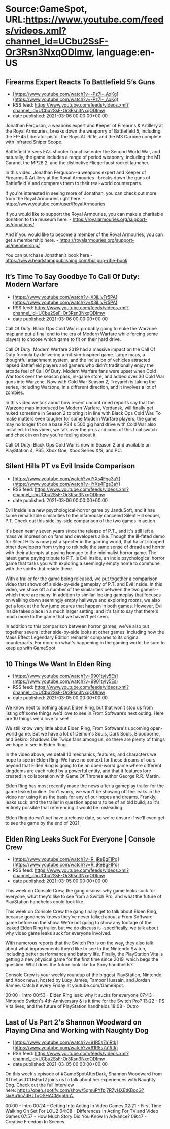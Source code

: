 # Source:GameSpot, URL:https://www.youtube.com/feeds/videos.xml?channel_id=UCbu2SsF-Or3Rsn3NxqODImw, language:en-US

## Firearms Expert Reacts To Battlefield 5’s Guns
 - [https://www.youtube.com/watch?v=-Pz7l-_AxKg](https://www.youtube.com/watch?v=-Pz7l-_AxKg)
 - RSS feed: https://www.youtube.com/feeds/videos.xml?channel_id=UCbu2SsF-Or3Rsn3NxqODImw
 - date published: 2021-03-06 00:00:00+00:00

Jonathan Ferguson, a weapons expert and Keeper of Firearms & Artillery at the Royal Armouries, breaks down the weaponry of Battlefield 5, including the FP-45 Liberator pistol, the Boys AT Rifle, and the M3 Carbine complete with Infrared Sniper Scope.

Battlefield V sees EA’s shooter franchise enter the Second World War, and naturally, the game includes a range of period weaponry, including the M1 Garand, the MP28 2, and the distinctive Fliegerfaust rocket launcher.

In this video, Jonathan Ferguson--a weapons expert and Keeper of Firearms & Artillery at the Royal Armouries--breaks down the guns of Battlefield V and compares them to their real-world counterparts.

If you're interested in seeing more of Jonathan, you can check out more from the Royal Armouries right here. - https://www.youtube.com/user/RoyalArmouries

If you would like to support the Royal Armouries, you can make a charitable donation to the museum here. - https://royalarmouries.org/support-us/donations/

And if you would like to become a member of the Royal Armouries, you can get a membership here. - https://royalarmouries.org/support-us/membership/

You can purchase Jonathan’s book here - https://www.headstamppublishing.com/bullpup-rifle-book

## It’s Time To Say Goodbye To Call Of Duty: Modern Warfare
 - [https://www.youtube.com/watch?v=X3jLlvFr5PA](https://www.youtube.com/watch?v=X3jLlvFr5PA)
 - RSS feed: https://www.youtube.com/feeds/videos.xml?channel_id=UCbu2SsF-Or3Rsn3NxqODImw
 - date published: 2021-03-06 00:00:00+00:00

Call Of Duty: Black Ops Cold War is probably going to nuke the Warzone map and put a final end to the era of Modern Warfare while forcing some players to choose which game to fit on their hard drive. 

Call Of Duty: Modern Warfare 2019 had a massive impact on the Call Of Duty formula by delivering a mil-sim-inspired game. Large maps, a thoughtful attachment system, and the inclusion of vehicles attracted lapsed Battlefield players and gamers who didn't traditionally enjoy the arcade feel of Call Of Duty. Modern Warfare fans were upset when Cold War took over the season pass, in-game store, and added over 30 Cold War guns into Warzone. Now with Cold War Season 2, Treyarch is taking the series, including Warzone, in a different direction, and it involves a lot of zombies. 

In this video we talk about how recent unconfirmed reports say that the Warzone map introduced by Modern Warfare, Verdansk, will finally get nuked sometime in Season 2 to bring it in line with Black Ops Cold War. To make matters even tougher for some Modern Warfare players, the game may no longer fit on a base PS4's 500 gig hard drive with Cold War also installed. In this video, we talk over the pros and cons of this final switch and check in on how you're feeling about it.

Call Of Duty: Black Ops Cold War is now in Season 2 and available on PlayStation 4, PS5, Xbox One, Xbox Series X/S, and PC.

## Silent Hills PT vs Evil Inside Comparison
 - [https://www.youtube.com/watch?v=lYXs4Fga3aY](https://www.youtube.com/watch?v=lYXs4Fga3aY)
 - RSS feed: https://www.youtube.com/feeds/videos.xml?channel_id=UCbu2SsF-Or3Rsn3NxqODImw
 - date published: 2021-03-06 00:00:00+00:00

Evil Inside is a new psychological-horror game by JanduSoft, and it has some remarkable similarities to the infamously canceled Silent Hill sequel, P.T. Check out this side-by-side comparison of the two games in action.


It's been nearly seven years since the release of P.T., and it's still left a massive impression on fans and developers alike. Though the ill-fated demo for Silent Hills is now just a specter in the gaming world, that hasn't stopped other developers from trying to rekindle the same sense of dread and horror with their attempts at paying homage to the minimalist horror game. The latest game paying tribute to P.T. is Evil Inside, an indie psychological horror game that tasks you with exploring a seemingly empty home to commune with the spirits that reside there.

With a trailer for the game being released, we put together a comparison video that shows off a side-by-side gameplay of P.T. and Evil Inside. In this video, we show off a number of the similarities between the two games--which there are many. In addition to similar-looking gameplay that focuses on walking down seemingly empty hallways and exploring rooms, we also get a look at the few jump scares that happen in both games. However, Evil Inside takes place in a much larger setting, and it's fair to say that there's much more to the game that we haven't yet seen.

In addition to this comparison between horror games, we've also put together several other side-by-side looks at other games, including how the Mass Effect Legendary Edition remaster compares to its original counterparts. For more on what's happening in the gaming world, be sure to keep up with GameSpot.

## 10 Things We Want In Elden Ring
 - [https://www.youtube.com/watch?v=9901tyIy5Es](https://www.youtube.com/watch?v=9901tyIy5Es)
 - RSS feed: https://www.youtube.com/feeds/videos.xml?channel_id=UCbu2SsF-Or3Rsn3NxqODImw
 - date published: 2021-03-05 00:00:00+00:00

We know next to nothing about Elden Ring, but that won’t stop us from listing off some things we’d love to see in From Software’s next outing. Here are 10 things we'd love to see!

We still know very little about Elden Ring, From Software's upcoming open-world game. But we have a lot of Demon's Souls, Dark Souls, Bloodborne, and Sekiro: Shadows Die Twice fans among us, so there are plenty of things we hope to see in Elden Ring.

In the video above, we detail 10 mechanics, features, and characters we hope to see in Elden Ring. We have no context for these dreams of ours beyond that Elden Ring is going to be an open-world game where different kingdoms are each ruled by a powerful entity, and that it features lore created in collaboration with Game Of Thrones author George R.R. Martin.

Elden Ring has most recently made the news after a gameplay trailer for the game leaked online. Don't worry, we won't be showing off the leaks in the video nor using it as the basis for any of our hopes and dreams. Frankly, leaks suck, and the trailer in question appears to be of an old build, so it's entirely possible that referencing it would be misleading.

Elden Ring doesn't yet have a release date, so we're unsure if we'll even get to see the game by the end of 2021.

## Elden Ring Leaks Suck For Everyone | Console Crew
 - [https://www.youtube.com/watch?v=R_jReBgFIPo](https://www.youtube.com/watch?v=R_jReBgFIPo)
 - RSS feed: https://www.youtube.com/feeds/videos.xml?channel_id=UCbu2SsF-Or3Rsn3NxqODImw
 - date published: 2021-03-05 00:00:00+00:00

This week on Console Crew, the gang discuss why game leaks suck for everyone, what they’d like to see from a Switch Pro, and what the future of PlayStation handhelds could look like.

This week on Console Crew the gang finally get to talk about Elden Ring, because goodness knows they’ve never talked about a From Software game before on the show. We’re not going to show any footage of the leaked Elden Ring trailer, but we do discuss it--specifically, we talk about why video game leaks suck for everyone involved.

With numerous reports that the Switch Pro is on the way, they also talk about what improvements they’d like to see to the Nintendo Switch, including better performance and battery life. Finally, the PlayStation Vita is getting a new physical game for the first time since 2019, which begs the question: What does the future look like for Sony handhelds? 

Console Crew is your weekly roundup of the biggest PlayStation, Nintendo, and Xbox news, hosted by Lucy James, Tamoor Hussain, and Jordan Ramée. Catch it every Friday at youtube.com/GameSpot. 

00:00 - Intro
00:53 - Elden Ring leak: why it sucks for everyone
07:43 - Nintendo Switch's 4th Anniversary & is it time for the Switch Pro?
13:22 - PS Vita lives, and the future of PlayStation handhelds
18:08 - Outro

## Last of Us Part 2's Shannon Woodward on Playing Dina and Working with Naughty Dog
 - [https://www.youtube.com/watch?v=91R5s7a1Rtk](https://www.youtube.com/watch?v=91R5s7a1Rtk)
 - RSS feed: https://www.youtube.com/feeds/videos.xml?channel_id=UCbu2SsF-Or3Rsn3NxqODImw
 - date published: 2021-03-05 00:00:00+00:00

On this week's episode of #GameSpotAfterDark, Shannon Woodward from #TheLastOfUsPart2 joins us to talk about her experiences with Naughty Dog. Check out the full interview here: https://open.spotify.com/show/5qmuPYfpj7R7yHXEtKBocG?si=Au1mZdHzTgOSHACMg50irA 

00:00 - Intro
00:24 - Getting Into Acting In Video Games
02:21 - First Time Walking On Set For LOU2
04:08 - Differences In Acting For TV and Video Games
07:57 - How Much Story Did You Know In Advance?
09:47 - Creative Freedom In Scenes

